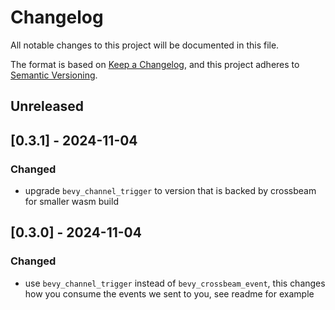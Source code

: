 # Changelog

All notable changes to this project will be documented in this file.

The format is based on [Keep a Changelog](https://keepachangelog.com/en/1.0.0/),
and this project adheres to [Semantic Versioning](https://semver.org/spec/v2.0.0.html).

## Unreleased

## [0.3.1] - 2024-11-04

### Changed
* upgrade `bevy_channel_trigger` to version that is backed by crossbeam for smaller wasm build

## [0.3.0] - 2024-11-04

### Changed
* use `bevy_channel_trigger` instead of `bevy_crossbeam_event`, this changes how you consume the events we sent to you, see readme for example
